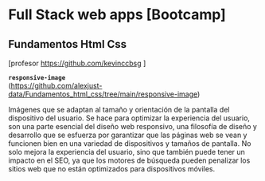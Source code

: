 # Full Stack web apps [Bootcamp]
## Fundamentos Html Css
 [profesor  https://github.com/kevinccbsg ]


**`responsive-image`**  
(https://github.com/alexjust-data/Fundamentos_html_css/tree/main/responsive-image)

Imágenes que se adaptan al tamaño y orientación de la pantalla del dispositivo del usuario. Se hace para optimizar la experiencia del usuario, son una parte esencial del diseño web responsivo, una filosofía de diseño y desarrollo que se esfuerza por garantizar que las páginas web se vean y funcionen bien en una variedad de dispositivos y tamaños de pantalla. No solo mejora la experiencia del usuario, sino que también puede tener un impacto en el SEO, ya que los motores de búsqueda pueden penalizar los sitios web que no están optimizados para dispositivos móviles.
